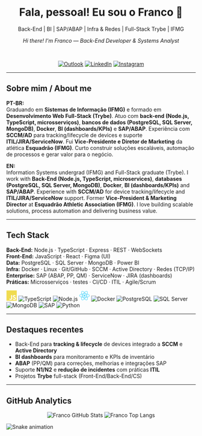 <!-- Banner bilíngue -->
<div align="center">
  <h1>Fala, pessoal! Eu sou o Franco 👋</h1>
  <p>Back-End | BI | SAP/ABAP | Infra & Redes | Full-Stack Trybe | IFMG</p>
  <p><em>Hi there! I'm Franco — Back-End Developer & Systems Analyst</em></p>
  <br/>
  
  <!-- Badges de contato -->
  <a href="mailto:victorfranco02@outlook.com"><img alt="Outlook" src="https://img.shields.io/badge/Outlook-0078D4?style=for-the-badge&logo=microsoftoutlook&logoColor=white"/></a>
  <a href="https://www.linkedin.com/in/ofrancodev/" target="_blank"><img alt="LinkedIn" src="https://img.shields.io/badge/LinkedIn-0A66C2?style=for-the-badge&logo=linkedin&logoColor=white"/></a>
  <a href="https://www.instagram.com/o_franco.dev/" target="_blank"><img alt="Instagram" src="https://img.shields.io/badge/Instagram-E4405F?style=for-the-badge&logo=instagram&logoColor=white"/></a>
</div>

---

## Sobre mim / About me

**PT-BR:**  
Graduando em **Sistemas de Informação (IFMG)** e formado em **Desenvolvimento Web Full-Stack (Trybe)**. Atuo com **back-end (Node.js, TypeScript, microsserviços)**, **bancos de dados (PostgreSQL, SQL Server, MongoDB)**, **Docker**, **BI (dashboards/KPIs)** e **SAP/ABAP**. Experiência com **SCCM/AD** para tracking/lifecycle de devices e suporte **ITIL/JIRA/ServiceNow**. Fui **Vice-Presidente e Diretor de Marketing** da atlética **Esquadrão (IFMG)**. Curto construir soluções escaláveis, automação de processos e gerar valor para o negócio.

**EN:**  
Information Systems undergrad (IFMG) and Full-Stack graduate (Trybe). I work with **Back-End (Node.js, TypeScript, microservices)**, **databases (PostgreSQL, SQL Server, MongoDB)**, **Docker**, **BI (dashboards/KPIs)** and **SAP/ABAP**. Experience with **SCCM/AD** for device tracking/lifecycle and **ITIL/JIRA/ServiceNow** support. Former **Vice-President & Marketing Director** at **Esquadrão Athletic Association (IFMG)**. I love building scalable solutions, process automation and delivering business value.

---

## Tech Stack

**Back-End:** Node.js · TypeScript · Express · REST · WebSockets  
**Front-End:** JavaScript · React · Figma (UI)  
**Data:** PostgreSQL · SQL Server · MongoDB · Power BI  
**Infra:** Docker · Linux · Git/GitHub · SCCM · Active Directory · Redes (TCP/IP)  
**Enterprise:** SAP (ABAP, PP, QM) · ServiceNow · JIRA (dashboards)  
**Práticas:** Microsserviços · testes · CI/CD · ITIL · Agile/Scrum

<p align="left">
  <img alt="JavaScript" height="28" src="https://raw.githubusercontent.com/devicons/devicon/master/icons/javascript/javascript-plain.svg"/>
  <img alt="TypeScript" height="28" src="https://cdn.jsdelivr.net/gh/devicons/devicon/icons/typescript/typescript-original.svg"/>
  <img alt="Node.js" height="28" src="https://cdn.jsdelivr.net/gh/devicons/devicon/icons/nodejs/nodejs-original.svg"/>
  <img alt="React" height="28" src="https://raw.githubusercontent.com/devicons/devicon/master/icons/react/react-original.svg"/>
  <img alt="Docker" height="28" src="https://cdn.jsdelivr.net/gh/devicons/devicon/icons/docker/docker-original.svg"/>
  <img alt="PostgreSQL" height="28" src="https://cdn.jsdelivr.net/gh/devicons/devicon/icons/postgresql/postgresql-original.svg"/>
  <img alt="SQL Server" height="28" src="https://cdn.jsdelivr.net/gh/devicons/devicon/icons/microsoftsqlserver/microsoftsqlserver-plain.svg"/>
  <img alt="MongoDB" height="28" src="https://cdn.jsdelivr.net/gh/devicons/devicon/icons/mongodb/mongodb-original.svg"/>
  <img alt="SAP" height="28" src="https://cdn.jsdelivr.net/gh/devicons/devicon/icons/sap/sap-original.svg"/>
  <img alt="Python" height="28" src="https://cdn.jsdelivr.net/gh/devicons/devicon/icons/python/python-original.svg"/>
</p>

---

## Destaques recentes

- Back-End para **tracking & lifecycle** de devices integrado a **SCCM** e **Active Directory**  
- **BI dashboards** para monitoramento e KPIs de inventário  
- **ABAP** (PP/QM) para correções, melhorias e integrações SAP  
- Suporte **N1/N2** e **redução de incidentes** com práticas **ITIL**  
- Projetos **Trybe** full-stack (Front-End/Back-End/CS)

---

## GitHub Analytics

<div align="center">
  <img height="170" alt="Franco GitHub Stats" 
       src="https://github-readme-stats.vercel.app/api?username=vfranco00&show_icons=true&theme=highcontrast&include_all_commits=true&count_private=true"/>
  <img height="170" alt="Franco Top Langs" 
       src="https://github-readme-stats.vercel.app/api/top-langs/?username=vfranco00&layout=compact&langs_count=8&theme=highcontrast"/>
</div>

<!-- Snake (commits) -->
![Snake animation](https://github.com/vfranco00/vfranco00/blob/output/github-contribution-grid-snake.svg)
